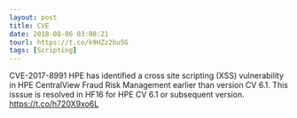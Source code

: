 ```yaml
---
layout: post
title: CVE
date: 2018-08-06 03:00:21
tourl: https://t.co/k9HZz2bu5G
tags: [Scripting]
---
```

CVE-2017-8991 HPE has identified a cross site scripting (XSS) vulnerability in HPE CentralView Fraud Risk Management earlier than version CV 6.1. This isssue is resolved in HF16 for HPE CV 6.1 or subsequent version.  https://t.co/h720X9xo6L